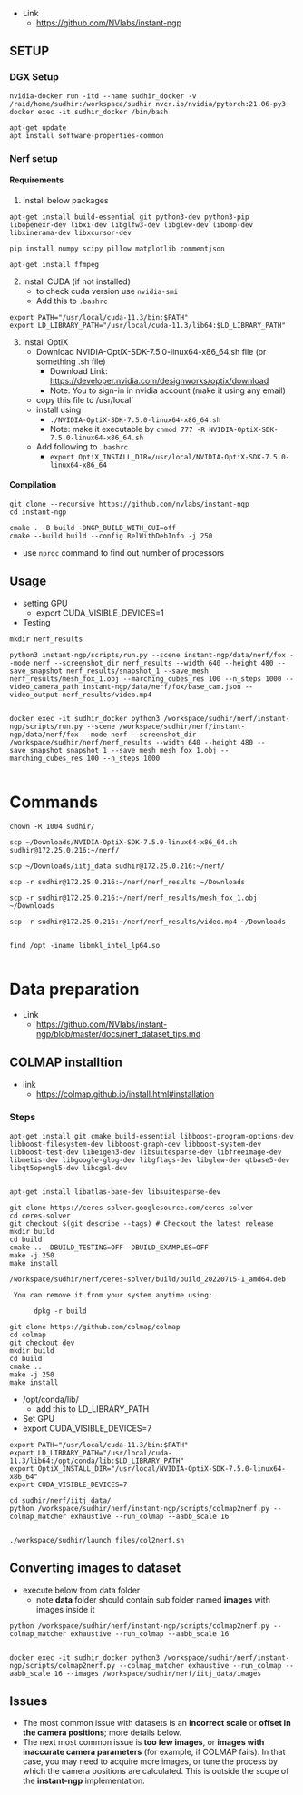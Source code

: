 - Link
	- https://github.com/NVlabs/instant-ngp

## SETUP
### DGX Setup

```
nvidia-docker run -itd --name sudhir_docker -v /raid/home/sudhir:/workspace/sudhir nvcr.io/nvidia/pytorch:21.06-py3
docker exec -it sudhir_docker /bin/bash

apt-get update
apt install software-properties-common
```


### Nerf setup
#### Requirements
1. Install below packages
```
apt-get install build-essential git python3-dev python3-pip libopenexr-dev libxi-dev libglfw3-dev libglew-dev libomp-dev libxinerama-dev libxcursor-dev

pip install numpy scipy pillow matplotlib commentjson

apt-get install ffmpeg
```

2. Install CUDA (if not installed)
	- to check cuda version use `nvidia-smi`
	- Add this to `.bashrc`
```
export PATH="/usr/local/cuda-11.3/bin:$PATH"
export LD_LIBRARY_PATH="/usr/local/cuda-11.3/lib64:$LD_LIBRARY_PATH"
```

3. Install OptiX
	- Download NVIDIA-OptiX-SDK-7.5.0-linux64-x86_64.sh file (or something .sh file)
		- Download Link: https://developer.nvidia.com/designworks/optix/download
		- Note: You to sign-in in nvidia account (make it using any email)
	- copy this file to /usr/local`
	- install using
		- `./NVIDIA-OptiX-SDK-7.5.0-linux64-x86_64.sh`
		- Note: make it executable by `chmod 777 -R NVIDIA-OptiX-SDK-7.5.0-linux64-x86_64.sh`
	- Add following to `.bashrc`
		- `export OptiX_INSTALL_DIR=/usr/local/NVIDIA-OptiX-SDK-7.5.0-linux64-x86_64`

#### Compilation
```
git clone --recursive https://github.com/nvlabs/instant-ngp
cd instant-ngp

cmake . -B build -DNGP_BUILD_WITH_GUI=off
cmake --build build --config RelWithDebInfo -j 250

```
- use `nproc` command to find out number of processors

## Usage
- setting GPU
	- export CUDA_VISIBLE_DEVICES=1
- Testing
```
mkdir nerf_results

python3 instant-ngp/scripts/run.py --scene instant-ngp/data/nerf/fox --mode nerf --screenshot_dir nerf_results --width 640 --height 480 --save_snapshot nerf_results/snapshot_1 --save_mesh nerf_results/mesh_fox_1.obj --marching_cubes_res 100 --n_steps 1000 --video_camera_path instant-ngp/data/nerf/fox/base_cam.json --video_output nerf_results/video.mp4


docker exec -it sudhir_docker python3 /workspace/sudhir/nerf/instant-ngp/scripts/run.py --scene /workspace/sudhir/nerf/instant-ngp/data/nerf/fox --mode nerf --screenshot_dir /workspace/sudhir/nerf/nerf_results --width 640 --height 480 --save_snapshot snapshot_1 --save_mesh mesh_fox_1.obj --marching_cubes_res 100 --n_steps 1000


```

# Commands
```
chown -R 1004 sudhir/

scp ~/Downloads/NVIDIA-OptiX-SDK-7.5.0-linux64-x86_64.sh sudhir@172.25.0.216:~/nerf/

scp ~/Downloads/iitj_data sudhir@172.25.0.216:~/nerf/

scp -r sudhir@172.25.0.216:~/nerf/nerf_results ~/Downloads

scp -r sudhir@172.25.0.216:~/nerf/nerf_results/mesh_fox_1.obj ~/Downloads

scp -r sudhir@172.25.0.216:~/nerf/nerf_results/video.mp4 ~/Downloads


find /opt -iname libmkl_intel_lp64.so


```

# Data preparation
- Link
	- https://github.com/NVlabs/instant-ngp/blob/master/docs/nerf_dataset_tips.md

## COLMAP installtion
- link
	- https://colmap.github.io/install.html#installation

### Steps
```
apt-get install git cmake build-essential libboost-program-options-dev libboost-filesystem-dev libboost-graph-dev libboost-system-dev libboost-test-dev libeigen3-dev libsuitesparse-dev libfreeimage-dev libmetis-dev libgoogle-glog-dev libgflags-dev libglew-dev qtbase5-dev libqt5opengl5-dev libcgal-dev


apt-get install libatlas-base-dev libsuitesparse-dev

git clone https://ceres-solver.googlesource.com/ceres-solver
cd ceres-solver
git checkout $(git describe --tags) # Checkout the latest release
mkdir build
cd build
cmake .. -DBUILD_TESTING=OFF -DBUILD_EXAMPLES=OFF
make -j 250
make install
```

```
/workspace/sudhir/nerf/ceres-solver/build/build_20220715-1_amd64.deb

 You can remove it from your system anytime using: 

      dpkg -r build

```

```
git clone https://github.com/colmap/colmap
cd colmap
git checkout dev
mkdir build
cd build
cmake ..
make -j 250
make install
```

- /opt/conda/lib/
	- add this to LD_LIBRARY_PATH
- Set GPU
- export CUDA_VISIBLE_DEVICES=7
```
export PATH="/usr/local/cuda-11.3/bin:$PATH"
export LD_LIBRARY_PATH="/usr/local/cuda-11.3/lib64:/opt/conda/lib:$LD_LIBRARY_PATH"
export OptiX_INSTALL_DIR="/usr/local/NVIDIA-OptiX-SDK-7.5.0-linux64-x86_64"
export CUDA_VISIBLE_DEVICES=7

cd sudhir/nerf/iitj_data/
python /workspace/sudhir/nerf/instant-ngp/scripts/colmap2nerf.py --colmap_matcher exhaustive --run_colmap --aabb_scale 16


./workspace/sudhir/launch_files/col2nerf.sh
```

## Converting images to dataset
- execute below from data folder
	- note **data** folder should contain sub folder named **images** with images inside it
```
python /workspace/sudhir/nerf/instant-ngp/scripts/colmap2nerf.py --colmap_matcher exhaustive --run_colmap --aabb_scale 16


docker exec -it sudhir_docker python3 /workspace/sudhir/nerf/instant-ngp/scripts/colmap2nerf.py --colmap_matcher exhaustive --run_colmap --aabb_scale 16 --images /workspace/sudhir/nerf/iitj_data/images

```

## Issues
- The most common issue with datasets is an **incorrect scale** or **offset in the camera positions**; more details below.
- The next most common issue is **too few images**, or **images with inaccurate camera parameters** (for example, if COLMAP fails). In that case, you may need to acquire more images, or tune the process by which the camera positions are calculated. This is outside the scope of the **instant-ngp** implementation. 
